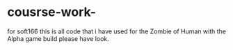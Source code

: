 # cousrse-work-
for soft166
this is all code that i have used for the Zombie of Human with the Alpha game build please have look.
